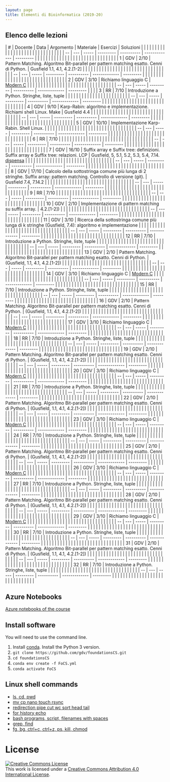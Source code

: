 ```yaml
---
layout: page
title: Elementi di Bioinformatica (2019-20)
---
```


## Elenco delle lezioni


| #  | Docente | Data  | Argomento                                                                                                               | Materiale                                                                                                       | Esercizi      | Soluzioni |   |   |   |   |    |      |                                               |   |   |   |   |   |   |   |   |   |   |   |   |   |   |   |   |   |   |   |   |   |   |
| -- | ---     | ----- | ---------                                                                                                               | ----------                                                                                                      | ------------- | --------- |   |   |   |   |    |      |                                               |   |   |   |   |   |   |   |   |   |   |   |   |   |   |   |   |   |   |   |   |   |   |
| 1  | GDV     | 2/10  | Pattern Matching. Algoritmo Bit-parallel per pattern matching esatto. Cenni di Python.                                  | Gusfield 1.1, 4.1, 4.2.[1-2]                                                                                    |               |           |   |   |   |   |    |      |                                               |   |   |   |   |   |   |   |   |   |   |   |   |   |   |   |   |   |   |   |   |   |   |
| -- | ---     | ----- | ---------                                                                                                               | ----------                                                                                                      | ------------- | --------- |   |   |   |   |    |      |                                               |   |   |   |   |   |   |   |   |   |   |   |   |   |   |   |   |   |   |   |   |   |   |
| 2  | GDV     | 3/10  | Richiamo linguaggio C                                                                                                   | [Modern C](https://modernc.gforge.inria.fr/)                                                                    |               |           |   |   |   |   |    |      |                                               |   |   |   |   |   |   |   |   |   |   |   |   |   |   |   |   |   |   |   |   |   |   |
| -- | ---     | ----- | ---------                                                                                                               | ----------                                                                                                      | ------------- | --------- |   |   |   | 3 | RR | 7/10 | Introduzione a Python. Stringhe, liste, tuple |   |   |   |   |   |   |   |   |   |   |   |   |   |   |   |   |   |   |   |   |   |   |
| -- | ---     | ----- | ---------                                                                                                               | ----------                                                                                                      | ------------- | --------- |   |   |   |   |    |      |                                               |   |   |   |   |   |   |   |   |   |   |   |   |   |   |   |   |   |   |   |   |   |   |
| 4  | GDV     | 9/10  | Karp-Rabin: algoritmo e implementazione. Richiami shell Linux. Make                                                     | Gusfield 4.4                                                                                                    |               |           |   |   |   |   |    |      |                                               |   |   |   |   |   |   |   |   |   |   |   |   |   |   |   |   |   |   |   |   |   |   |
| -- | ---     | ----- | ---------                                                                                                               | ----------                                                                                                      | ------------- | --------- |   |   |   |   |    |      |                                               |   |   |   |   |   |   |   |   |   |   |   |   |   |   |   |   |   |   |   |   |   |   |
| 5  | GDV     | 10/10 | Implementazione Karp-Rabin. Shell Linux.                                                                                |                                                                                                                 |               |           |   |   |   |   |    |      |                                               |   |   |   |   |   |   |   |   |   |   |   |   |   |   |   |   |   |   |   |   |   |   |
| -- | ---     | ----- | ---------                                                                                                               | ----------                                                                                                      | ------------- | --------- |   |   |   |   |    |      |                                               |   |   |   |   |   |   |   |   |   |   |   |   |   |   |   |   |   |   |   |   |   |   |
| 6  | RR      | 7/10  |                                                                                                                         |                                                                                                                 |               |           |   |   |   |   |    |      |                                               |   |   |   |   |   |   |   |   |   |   |   |   |   |   |   |   |   |   |   |   |   |   |
| -- | ---     | ----- | ---------                                                                                                               | ----------                                                                                                      | ------------- | --------- |   |   |   |   |    |      |                                               |   |   |   |   |   |   |   |   |   |   |   |   |   |   |   |   |   |   |   |   |   |   |
| 7  | GDV     | 16/10 | Suffix array e Suffix tree: definizioni. Suffix array e Suffix tree: relazioni. LCP                                     | Gusfield, 5, 5.1, 5.2, 5.3, 5.4, 7.14. [dispensa](http://courses.csail.mit.edu/6.851/spring12/lectures/L16.pdf) |               |           |   |   |   |   |    |      |                                               |   |   |   |   |   |   |   |   |   |   |   |   |   |   |   |   |   |   |   |   |   |   |
| -- | ---     | ----- | ---------                                                                                                               | ----------                                                                                                      | ------------- | --------- |   |   |   |   |    |      |                                               |   |   |   |   |   |   |   |   |   |   |   |   |   |   |   |   |   |   |   |   |   |   |
| 8  | GDV     | 17/10 | Calcolo della sottostringa comune più lunga di 2 stringhe. Suffix array: pattern matching. Controllo di versione (git). | Gusfield 7.4, 7.14.2                                                                                            |               |           |   |   |   |   |    |      |                                               |   |   |   |   |   |   |   |   |   |   |   |   |   |   |   |   |   |   |   |   |   |   |
| -- | ---     | ----- | ---------                                                                                                               | ----------                                                                                                      | ------------- | --------- |   |   |   |   |    |      |                                               |   |   |   |   |   |   |   |   |   |   |   |   |   |   |   |   |   |   |   |   |   |   |
| 9  | RR      | 7/10  |                                                                                                                         |                                                                                                                 |               |           |   |   |   |   |    |      |                                               |   |   |   |   |   |   |   |   |   |   |   |   |   |   |   |   |   |   |   |   |   |   |
| -- | ---     | ----- | ---------                                                                                                               | ----------                                                                                                      | ------------- | --------- |   |   |   |   |    |      |                                               |   |   |   |   |   |   |   |   |   |   |   |   |   |   |   |   |   |   |   |   |   |   |
| 10 | GDV     | 2/10  | Implementazione di pattern matching su suffix array.                                                                    | 4.2.[1-2])                                                                                                      |               |           |   |   |   |   |    |      |                                               |   |   |   |   |   |   |   |   |   |   |   |   |   |   |   |   |   |   |   |   |   |   |
| -- | ---     | ----- | ---------                                                                                                               | ----------                                                                                                      | ------------- | --------- |   |   |   |   |    |      |                                               |   |   |   |   |   |   |   |   |   |   |   |   |   |   |   |   |   |   |   |   |   |   |
| 11 | GDV     | 3/10  | Ricerca della sottostringa comune più lunga di k stringhe (Gusfield, 7.4): algoritmo e implementazione                  |                                                                     |               |           |   |   |   |   |    |      |                                               |   |   |   |   |   |   |   |   |   |   |   |   |   |   |   |   |   |   |   |   |   |   |
| -- | ---     | ----- | ---------                                                                                                               | ----------                                                                                                      | ------------- | --------- |   |   |   |   |    |      |                                               |   |   |   |   |   |   |   |   |   |   |   |   |   |   |   |   |   |   |   |   |   |   |
| 12 | RR      | 7/10  | Introduzione a Python. Stringhe, liste, tuple                                                                           |                                                                                                                 |               |           |   |   |   |   |    |      |                                               |   |   |   |   |   |   |   |   |   |   |   |   |   |   |   |   |   |   |   |   |   |   |
| -- | ---     | ----- | ---------                                                                                                               | ----------                                                                                                      | ------------- | --------- |   |   |   |   |    |      |                                               |   |   |   |   |   |   |   |   |   |   |   |   |   |   |   |   |   |   |   |   |   |   |
| 13 | GDV     | 2/10  | Pattern Matching. Algoritmo Bit-parallel per pattern matching esatto. Cenni di Python.                                  | (Gusfield, 1.1, 4.1, 4.2.[1-2])                                                                                 |               |           |   |   |   |   |    |      |                                               |   |   |   |   |   |   |   |   |   |   |   |   |   |   |   |   |   |   |   |   |   |   |
| -- | ---     | ----- | ---------                                                                                                               | ----------                                                                                                      | ------------- | --------- |   |   |   |   |    |      |                                               |   |   |   |   |   |   |   |   |   |   |   |   |   |   |   |   |   |   |   |   |   |   |
| 14 | GDV     | 3/10  | Richiamo linguaggio C                                                                                                   | [Modern C](https://modernc.gforge.inria.fr/)                                                                    |               |           |   |   |   |   |    |      |                                               |   |   |   |   |   |   |   |   |   |   |   |   |   |   |   |   |   |   |   |   |   |   |
| -- | ---     | ----- | ---------                                                                                                               | ----------                                                                                                      | ------------- | --------- |   |   |   |   |    |      |                                               |   |   |   |   |   |   |   |   |   |   |   |   |   |   |   |   |   |   |   |   |   |   |
| 15 | RR      | 7/10  | Introduzione a Python. Stringhe, liste, tuple                                                                           |                                                                                                                 |               |           |   |   |   |   |    |      |                                               |   |   |   |   |   |   |   |   |   |   |   |   |   |   |   |   |   |   |   |   |   |   |
| -- | ---     | ----- | ---------                                                                                                               | ----------                                                                                                      | ------------- | --------- |   |   |   |   |    |      |                                               |   |   |   |   |   |   |   |   |   |   |   |   |   |   |   |   |   |   |   |   |   |   |
| 16 | GDV     | 2/10  | Pattern Matching. Algoritmo Bit-parallel per pattern matching esatto. Cenni di Python.                                  | (Gusfield, 1.1, 4.1, 4.2.[1-2])                                                                                 |               |           |   |   |   |   |    |      |                                               |   |   |   |   |   |   |   |   |   |   |   |   |   |   |   |   |   |   |   |   |   |   |
| -- | ---     | ----- | ---------                                                                                                               | ----------                                                                                                      | ------------- | --------- |   |   |   |   |    |      |                                               |   |   |   |   |   |   |   |   |   |   |   |   |   |   |   |   |   |   |   |   |   |   |
| 17 | GDV     | 3/10  | Richiamo linguaggio C                                                                                                   | [Modern C](https://modernc.gforge.inria.fr/)                                                                    |               |           |   |   |   |   |    |      |                                               |   |   |   |   |   |   |   |   |   |   |   |   |   |   |   |   |   |   |   |   |   |   |
| -- | ---     | ----- | ---------                                                                                                               | ----------                                                                                                      | ------------- | --------- |   |   |   |   |    |      |                                               |   |   |   |   |   |   |   |   |   |   |   |   |   |   |   |   |   |   |   |   |   |   |
| 18 | RR      | 7/10  | Introduzione a Python. Stringhe, liste, tuple                                                                           |                                                                                                                 |               |           |   |   |   |   |    |      |                                               |   |   |   |   |   |   |   |   |   |   |   |   |   |   |   |   |   |   |   |   |   |   |
| -- | ---     | ----- | ---------                                                                                                               | ----------                                                                                                      | ------------- | --------- |   |   |   |   |    |      |                                               |   |   |   |   |   |   |   |   |   |   |   |   |   |   |   |   |   |   |   |   |   |   |
| 19 | GDV     | 2/10  | Pattern Matching. Algoritmo Bit-parallel per pattern matching esatto. Cenni di Python.                                  | (Gusfield, 1.1, 4.1, 4.2.[1-2])                                                                                 |               |           |   |   |   |   |    |      |                                               |   |   |   |   |   |   |   |   |   |   |   |   |   |   |   |   |   |   |   |   |   |   |
| -- | ---     | ----- | ---------                                                                                                               | ----------                                                                                                      | ------------- | --------- |   |   |   |   |    |      |                                               |   |   |   |   |   |   |   |   |   |   |   |   |   |   |   |   |   |   |   |   |   |   |
| 20 | GDV     | 3/10  | Richiamo linguaggio C                                                                                                   | [Modern C](https://modernc.gforge.inria.fr/)                                                                    |               |           |   |   |   |   |    |      |                                               |   |   |   |   |   |   |   |   |   |   |   |   |   |   |   |   |   |   |   |   |   |   |
| -- | ---     | ----- | ---------                                                                                                               | ----------                                                                                                      | ------------- | --------- |   |   |   |   |    |      |                                               |   |   |   |   |   |   |   |   |   |   |   |   |   |   |   |   |   |   |   |   |   |   |
| 21 | RR      | 7/10  | Introduzione a Python. Stringhe, liste, tuple                                                                           |                                                                                                                 |               |           |   |   |   |   |    |      |                                               |   |   |   |   |   |   |   |   |   |   |   |   |   |   |   |   |   |   |   |   |   |   |
| -- | ---     | ----- | ---------                                                                                                               | ----------                                                                                                      | ------------- | --------- |   |   |   |   |    |      |                                               |   |   |   |   |   |   |   |   |   |   |   |   |   |   |   |   |   |   |   |   |   |   |
| 22 | GDV     | 2/10  | Pattern Matching. Algoritmo Bit-parallel per pattern matching esatto. Cenni di Python.                                  | (Gusfield, 1.1, 4.1, 4.2.[1-2])                                                                                 |               |           |   |   |   |   |    |      |                                               |   |   |   |   |   |   |   |   |   |   |   |   |   |   |   |   |   |   |   |   |   |   |
| -- | ---     | ----- | ---------                                                                                                               | ----------                                                                                                      | ------------- | --------- |   |   |   |   |    |      |                                               |   |   |   |   |   |   |   |   |   |   |   |   |   |   |   |   |   |   |   |   |   |   |
| 23 | GDV     | 3/10  | Richiamo linguaggio C                                                                                                   | [Modern C](https://modernc.gforge.inria.fr/)                                                                    |               |           |   |   |   |   |    |      |                                               |   |   |   |   |   |   |   |   |   |   |   |   |   |   |   |   |   |   |   |   |   |   |
| -- | ---     | ----- | ---------                                                                                                               | ----------                                                                                                      | ------------- | --------- |   |   |   |   |    |      |                                               |   |   |   |   |   |   |   |   |   |   |   |   |   |   |   |   |   |   |   |   |   |   |
| 24 | RR      | 7/10  | Introduzione a Python. Stringhe, liste, tuple                                                                           |                                                                                                                 |               |           |   |   |   |   |    |      |                                               |   |   |   |   |   |   |   |   |   |   |   |   |   |   |   |   |   |   |   |   |   |   |
| -- | ---     | ----- | ---------                                                                                                               | ----------                                                                                                      | ------------- | --------- |   |   |   |   |    |      |                                               |   |   |   |   |   |   |   |   |   |   |   |   |   |   |   |   |   |   |   |   |   |   |
| 25 | GDV     | 2/10  | Pattern Matching. Algoritmo Bit-parallel per pattern matching esatto. Cenni di Python.                                  | (Gusfield, 1.1, 4.1, 4.2.[1-2])                                                                                 |               |           |   |   |   |   |    |      |                                               |   |   |   |   |   |   |   |   |   |   |   |   |   |   |   |   |   |   |   |   |   |   |
| -- | ---     | ----- | ---------                                                                                                               | ----------                                                                                                      | ------------- | --------- |   |   |   |   |    |      |                                               |   |   |   |   |   |   |   |   |   |   |   |   |   |   |   |   |   |   |   |   |   |   |
| 26 | GDV     | 3/10  | Richiamo linguaggio C                                                                                                   | [Modern C](https://modernc.gforge.inria.fr/)                                                                    |               |           |   |   |   |   |    |      |                                               |   |   |   |   |   |   |   |   |   |   |   |   |   |   |   |   |   |   |   |   |   |   |
| -- | ---     | ----- | ---------                                                                                                               | ----------                                                                                                      | ------------- | --------- |   |   |   |   |    |      |                                               |   |   |   |   |   |   |   |   |   |   |   |   |   |   |   |   |   |   |   |   |   |   |
| 27 | RR      | 7/10  | Introduzione a Python. Stringhe, liste, tuple                                                                           |                                                                                                                 |               |           |   |   |   |   |    |      |                                               |   |   |   |   |   |   |   |   |   |   |   |   |   |   |   |   |   |   |   |   |   |   |
| -- | ---     | ----- | ---------                                                                                                               | ----------                                                                                                      | ------------- | --------- |   |   |   |   |    |      |                                               |   |   |   |   |   |   |   |   |   |   |   |   |   |   |   |   |   |   |   |   |   |   |
| 28 | GDV     | 2/10  | Pattern Matching. Algoritmo Bit-parallel per pattern matching esatto. Cenni di Python.                                  | (Gusfield, 1.1, 4.1, 4.2.[1-2])                                                                                 |               |           |   |   |   |   |    |      |                                               |   |   |   |   |   |   |   |   |   |   |   |   |   |   |   |   |   |   |   |   |   |   |
| -- | ---     | ----- | ---------                                                                                                               | ----------                                                                                                      | ------------- | --------- |   |   |   |   |    |      |                                               |   |   |   |   |   |   |   |   |   |   |   |   |   |   |   |   |   |   |   |   |   |   |
| 29 | GDV     | 3/10  | Richiamo linguaggio C                                                                                                   | [Modern C](https://modernc.gforge.inria.fr/)                                                                    |               |           |   |   |   |   |    |      |                                               |   |   |   |   |   |   |   |   |   |   |   |   |   |   |   |   |   |   |   |   |   |   |
| -- | ---     | ----- | ---------                                                                                                               | ----------                                                                                                      | ------------- | --------- |   |   |   |   |    |      |                                               |   |   |   |   |   |   |   |   |   |   |   |   |   |   |   |   |   |   |   |   |   |   |
| 30 | RR      | 7/10  | Introduzione a Python. Stringhe, liste, tuple                                                                           |                                                                                                                 |               |           |   |   |   |   |    |      |                                               |   |   |   |   |   |   |   |   |   |   |   |   |   |   |   |   |   |   |   |   |   |   |
| -- | ---     | ----- | ---------                                                                                                               | ----------                                                                                                      | ------------- | --------- |   |   |   |   |    |      |                                               |   |   |   |   |   |   |   |   |   |   |   |   |   |   |   |   |   |   |   |   |   |   |
| 31 | GDV     | 2/10  | Pattern Matching. Algoritmo Bit-parallel per pattern matching esatto. Cenni di Python.                                  | (Gusfield, 1.1, 4.1, 4.2.[1-2])                                                                                 |               |           |   |   |   |   |    |      |                                               |   |   |   |   |   |   |   |   |   |   |   |   |   |   |   |   |   |   |   |   |   |   |
| -- | ---     | ----- | ---------                                                                                                               | ----------                                                                                                      | ------------- | --------- |   |   |   |   |    |      |                                               |   |   |   |   |   |   |   |   |   |   |   |   |   |   |   |   |   |   |   |   |   |   |
| 32 | RR      | 7/10  | Introduzione a Python. Stringhe, liste, tuple                                                                           |                                                                                                                 |               |           |   |   |   |   |    |      |                                               |   |   |   |   |   |   |   |   |   |   |   |   |   |   |   |   |   |   |   |   |   |   |
| -- | ---     | ----- | ---------                                                                                                               | ----------                                                                                                      | ------------- | --------- |   |   |   |   |    |      |                                               |   |   |   |   |   |   |   |   |   |   |   |   |   |   |   |   |   |   |   |   |   |   |


## Azure Notebooks

[Azure notebooks of the course](https://notebooks.azure.com/gianluca-dellavedova/projects/foundationsCS-2019)

## Install software

You will need to use the command line.


1.  Install [conda](https://conda.io/projects/conda/en/latest/user-guide/install/index.html). Install the Python 3 version.
1.  `git clone https://github.com/gdv/foundationsCS.git`
1.  `cd foundationsCS`
1.  `conda env create -f FoCS.yml`
1.  `conda activate FoCS`


## Linux shell commands

* [ls, cd, pwd](https://asciinema.org/a/197295)
* [mv cp nano touch rsync](https://asciinema.org/a/197355)
* [redirection pipe cut wc sort head tail](https://asciinema.org/a/197358)
* [for history echo](https://asciinema.org/a/197360)
* [bash programs, script, filenames with spaces](https://asciinema.org/a/197363)
* [grep, find](https://asciinema.org/a/197364)
* [fg, bg, ctrl+c, ctrl+z, ps, kill, chmod](https://asciinema.org/a/197590)

# License


<a rel="license" href="http://creativecommons.org/licenses/by/4.0/"><img alt="Creative Commons License" style="border-width:0" src="https://i.creativecommons.org/l/by/4.0/88x31.png" /></a><br />This work is licensed under a <a rel="license" href="http://creativecommons.org/licenses/by/4.0/">Creative Commons Attribution 4.0 International License</a>.

